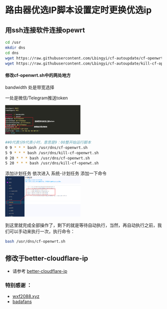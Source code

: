 # 路由器优选IP脚本设置定时更换优选ip
## 用ssh连接软件连接opewrt
```Bash
cd /usr
mkdir dns
cd dns
wget https://raw.githubusercontent.com/Lbingyi/cf-autoupdate/cf-openwrt.sh
wget https://raw.githubusercontent.com/Lbingyi/cf-autoupdate/kill-cf-openwrt.sh 
```
#### 修改cf-openwrt.sh中的两处地方
bandwidth 处是带宽选择

一处是微信/Telegram推送token

<img src="./image/1.png" width=48% alt="显示不了图片，开一下VPN吧🛫">

```Bash
##0代表分9代表小时，意思是9：00整开始运行脚本
0 9 * * * bash /usr/dns/cf-openwrt.sh
5 9 * * * bash /usr/dns/kill-cf-openwrt.sh
0 20 * * * bash /usr/dns/cf-openwrt.sh
5 20 * * * bash /usr/dns/kill-cf-openwt.sh
```
添加计划任务
依次进入 系统-计划任务
添加一下命令
<img src="./image/2.png" width=48% alt="显示不了图片，开一下VPN吧🛫">

到这里就完成全部操作了，剩下的就是等待自动执行，当然，再自动执行之前，我们可以手动来执行一次，执行命令：
```Bash
bash /usr/dns/cf-openwrt.sh
```

## 修改于better-cloudflare-ip
* 请参考 [better-cloudflare-ip](https://github.com/badafans/better-cloudflare-ip)

### 特别感谢 ：
* [wxf2088.xyz](wxf2088.xyz)
* [badafans](https://github.com/badafans/better-cloudflare-ip)
